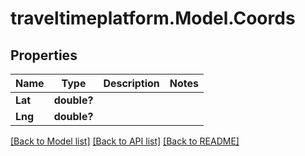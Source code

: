 # traveltimeplatform.Model.Coords
## Properties

Name | Type | Description | Notes
------------ | ------------- | ------------- | -------------
**Lat** | **double?** |  | 
**Lng** | **double?** |  | 

[[Back to Model list]](../README.md#documentation-for-models) [[Back to API list]](../README.md#documentation-for-api-endpoints) [[Back to README]](../README.md)

